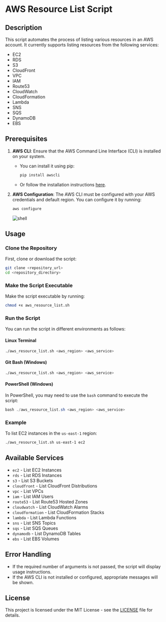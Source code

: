# AWS Resource List Script
## Description
This script automates the process of listing various resources in an AWS account. It currently supports listing resources from the following services:

- EC2
- RDS
- S3
- CloudFront
- VPC
- IAM
- Route53
- CloudWatch
- CloudFormation
- Lambda
- SNS
- SQS
- DynamoDB
- EBS

## Prerequisites
1. **AWS CLI**: Ensure that the AWS Command Line Interface (CLI) is installed on your system.
   - You can install it using pip:
     ```bash
     pip install awscli
     ```
   - Or follow the installation instructions [here](https://docs.aws.amazon.com/cli/latest/userguide/install-cliv2.html).

2. **AWS Configuration**: The AWS CLI must be configured with your AWS credentials and default region. You can configure it by running:
   ```bash
   aws configure
   ```
   ![shell](https://github.com/user-attachments/assets/5d2fcdf0-d581-42b3-a31d-d7cde81e264b)


## Usage

### Clone the Repository
First, clone or download the script:
```bash
git clone <repository_url>
cd <repository_directory>
```

### Make the Script Executable
Make the script executable by running:
```bash
chmod +x aws_resource_list.sh
```

### Run the Script
You can run the script in different environments as follows:

#### Linux Terminal
```bash
./aws_resource_list.sh <aws_region> <aws_service>
```

#### Git Bash (Windows)
```bash
./aws_resource_list.sh <aws_region> <aws_service>
```

#### PowerShell (Windows)
In PowerShell, you may need to use the `bash` command to execute the script:
```powershell
bash ./aws_resource_list.sh <aws_region> <aws_service>
```

### Example
To list EC2 instances in the `us-east-1` region:
```bash
./aws_resource_list.sh us-east-1 ec2
```

## Available Services
- `ec2` - List EC2 Instances
- `rds` - List RDS Instances
- `s3` - List S3 Buckets
- `cloudfront` - List CloudFront Distributions
- `vpc` - List VPCs
- `iam` - List IAM Users
- `route53` - List Route53 Hosted Zones
- `cloudwatch` - List CloudWatch Alarms
- `cloudformation` - List CloudFormation Stacks
- `lambda` - List Lambda Functions
- `sns` - List SNS Topics
- `sqs` - List SQS Queues
- `dynamodb` - List DynamoDB Tables
- `ebs` - List EBS Volumes

## Error Handling
- If the required number of arguments is not passed, the script will display usage instructions.
- If the AWS CLI is not installed or configured, appropriate messages will be shown.

## License
This project is licensed under the MIT License - see the [LICENSE](LICENSE) file for details.
```
